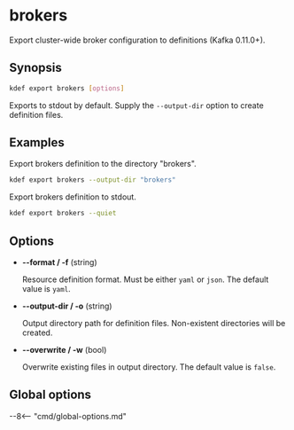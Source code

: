 # brokers

Export cluster-wide broker configuration to definitions (Kafka 0.11.0+).

## Synopsis

```sh
kdef export brokers [options]
```

Exports to stdout by default. Supply the `--output-dir` option to create definition files.

## Examples

Export brokers definition to the directory "brokers".
```sh
kdef export brokers --output-dir "brokers"
```

Export brokers definition to stdout.
```sh
kdef export brokers --quiet
```

## Options

- **--format / -f** (string)

    Resource definition format. Must be either `yaml` or `json`.
    The default value is `yaml`.

- **--output-dir / -o** (string)

    Output directory path for definition files.
    Non-existent directories will be created.

- **--overwrite / -w** (bool)

    Overwrite existing files in output directory.
    The default value is `false`.

## Global options

--8<-- "cmd/global-options.md"

